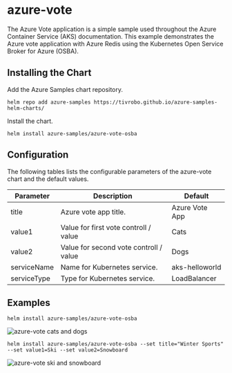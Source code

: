 # azure-vote

The Azure Vote application is a simple sample used throughout the Azure Container Service (AKS) documentation. This example demonstrates the Azure vote application with Azure Redis using the Kubernetes Open Service Broker for Azure (OSBA).
## Installing the Chart

Add the Azure Samples chart repository.

```
helm repo add azure-samples https://tivrobo.github.io/azure-samples-helm-charts/
```

Install the chart.

```
helm install azure-samples/azure-vote-osba
```

## Configuration

The following tables lists the configurable parameters of the azure-vote chart and the default values.

| Parameter | Description | Default |
|---|---|---|
| title | Azure vote app title. | Azure Vote App |
| value1 | Value for first vote controll / value | Cats |
| value2 | Value for second vote controll / value | Dogs |
| serviceName | Name for Kubernetes service. | aks-helloworld |
| serviceType | Type for Kubernetes service. | LoadBalancer |

## Examples

```
helm install azure-samples/azure-vote-osba
```

![azure-vote cats and dogs](images/vote1.png)

```
helm install azure-samples/azure-vote-osba --set title="Winter Sports" --set value1=Ski --set value2=Snowboard
```

![azure-vote ski and snowboard](images/vote2.png)


